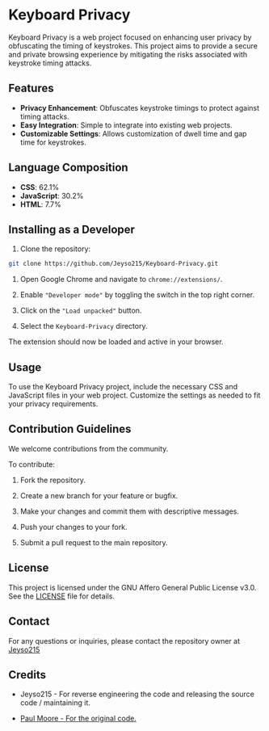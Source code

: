 # Keyboard Privacy

Keyboard Privacy is a web project focused on enhancing user privacy by obfuscating the timing of keystrokes. This project aims to provide a secure and private browsing experience by mitigating the risks associated with keystroke timing attacks.

## Features

- **Privacy Enhancement**: Obfuscates keystroke timings to protect against timing attacks.
- **Easy Integration**: Simple to integrate into existing web projects.
- **Customizable Settings**: Allows customization of dwell time and gap time for keystrokes.

## Language Composition

- **CSS**: 62.1%
- **JavaScript**: 30.2%
- **HTML**: 7.7%

## Installing as a Developer

1. Clone the repository:
```bash
git clone https://github.com/Jeyso215/Keyboard-Privacy.git
```

1. Open Google Chrome and navigate to ```chrome://extensions/```.

2. Enable ```"Developer mode"``` by toggling the switch in the top right corner.

3. Click on the ```"Load unpacked"``` button.

4. Select the ```Keyboard-Privacy``` directory.

The extension should now be loaded and active in your browser.

## Usage

To use the Keyboard Privacy project, include the necessary CSS and JavaScript files in your web project. Customize the settings as needed to fit your privacy requirements.

## Contribution Guidelines

We welcome contributions from the community.

To contribute:

1. Fork the repository.

2. Create a new branch for your feature or bugfix.

3. Make your changes and commit them with descriptive messages.

4. Push your changes to your fork.

5. Submit a pull request to the main repository.

## License

This project is licensed under the GNU Affero General Public License v3.0. See the [LICENSE](LICENSE.md) file for details.

## Contact

For any questions or inquiries, please contact the repository owner at [Jeyso215](https://github.com/Jeyso215)

## Credits

- Jeyso215 - For reverse engineering the code and releasing the source code / maintaining it.

- [Paul Moore - For the original code.](https://chromewebstore.google.com/detail/keyboard-privacy/aoeboeflhhnobfjkafamelopfeojdohk)
